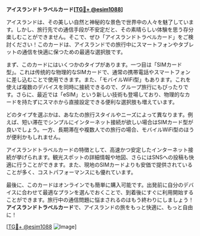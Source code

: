 **アイスランドトラベルカード[[TG💪+ @esim1088](https://t.me/s/esim1088)]**

アイスランドは、その美しい自然と神秘的な景色で世界中の人々を魅了しています。しかし、旅行先での通信手段が不安定だと、その素晴らしい体験を思う存分楽しむことができません。そこで、ぜひ「アイスランドトラベルカード」をご検討ください！このカードは、アイスランドでの旅行中にスマートフォンやタブレットの通信を快適に保つための最適な選択肢です。

まず、このカードにはいくつかのタイプがあります。一つ目は「SIMカード型」。これは传统的な物理的なSIMカードで、通常の携帯電話やスマートフォンに差し込むことで使用できます。また、「モバイルWiFi型」もあります。これを使えば複数のデバイスを同時に接続できるので、グループ旅行にもぴったりです。さらに、最近では「eSIM」という新しい技術も登場しており、物理的なカードを持たずにスマホから直接設定できる便利な選択肢も増えています。

どのタイプを選ぶかは、あなたの旅行スタイルやニーズによって異なります。例えば、短い滞在でシンプルにインターネット接続が欲しい場合はSIMカード型が良いでしょう。一方、長期滞在や複数人での旅行の場合、モバイルWiFi型のほうが便利かもしれません。

アイスランドトラベルカードの特徴として、高速かつ安定したインターネット接続が挙げられます。観光スポットの詳細情報や地図、さらにはSNSへの投稿も快適に行うことができます。また、現地のSIMカードよりも安価で提供されていることが多く、コストパフォーマンスにも優れています。

最後に、このカードはオンラインでも簡単に購入可能です。出発前に自分のデバイスに合わせて最適なプランを選んでおくことで、到着後にすぐに利用開始することができます。旅行中の通信問題に悩まされるのはもう終わりにしましょう！**アイスランドトラベルカード**で、アイスランドの旅をもっと快適に、もっと自由に！

[[TG💪+ @esim1088](https://t.me/s/esim1088) ![Image](https://i.postimg.cc/Y0z9fWf4/image.png)]